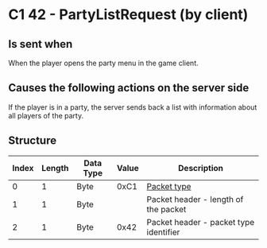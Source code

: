 # C1 42 - PartyListRequest (by client)

## Is sent when

When the player opens the party menu in the game client.

## Causes the following actions on the server side

If the player is in a party, the server sends back a list with information about all players of the party.

## Structure

| Index | Length | Data Type | Value | Description |
|-------|--------|-----------|-------|-------------|
| 0 | 1 |   Byte   | 0xC1  | [Packet type](PacketTypes.md) |
| 1 | 1 |    Byte   |      | Packet header - length of the packet |
| 2 | 1 |    Byte   | 0x42  | Packet header - packet type identifier |
